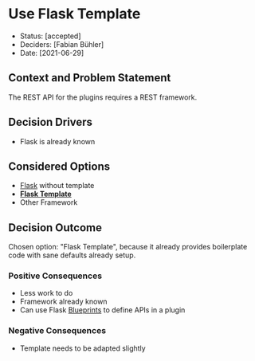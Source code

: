 # Use Flask Template

* Status: [accepted]
* Deciders: [Fabian Bühler]
* Date: [2021-06-29]

## Context and Problem Statement

The REST API for the plugins requires a REST framework.

## Decision Drivers

* Flask is already known

## Considered Options

* [Flask](https://flask.palletsprojects.com/en/2.0.x/) without template
* [**Flask Template**](https://github.com/buehlefs/flask-template/)
* Other Framework

## Decision Outcome

Chosen option: "Flask Template", because it already provides boilerplate code with sane defaults already setup.

### Positive Consequences

* Less work to do
* Framework already known
* Can use Flask [Blueprints](https://flask.palletsprojects.com/en/2.0.x/blueprints/) to define APIs in a plugin

### Negative Consequences

* Template needs to be adapted slightly
